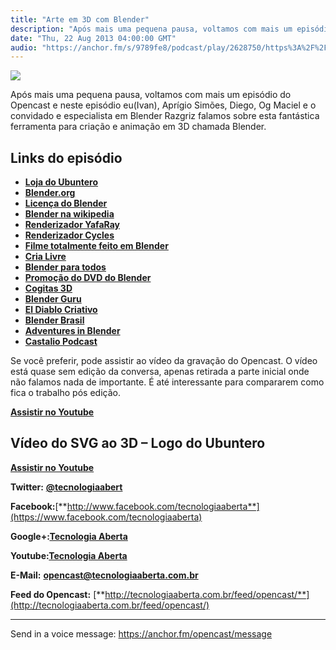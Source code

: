 ```yaml
---
title: "Arte em 3D com Blender"
description: "Após mais uma pequena pausa, voltamos com mais um episódio do Opencast e neste episódio eu(Ivan), Aprígio Simões, Diego, Og Maciel e o convidado e esp..."
date: "Thu, 22 Aug 2013 04:00:00 GMT"
audio: "https://anchor.fm/s/9789fe8/podcast/play/2628750/https%3A%2F%2Fd3ctxlq1ktw2nl.cloudfront.net%2Fproduction%2F2019-2-13%2F11238588-44100-2-f92a510b3691b.mp3"
---
```


![](https://d3sv2eduhewoas.cloudfront.net/episode/image/0c8ec2729a42499ab93cf2ab71ab6cff.jpg)


Após mais uma pequena pausa, voltamos com mais um episódio do Opencast e neste episódio eu(Ivan), Aprígio Simões, Diego, Og Maciel e o convidado e especialista em Blender Razgriz falamos sobre esta fantástica ferramenta para criação e animação em 3D chamada Blender.


**Links do episódio**
---------------------


* [**Loja do Ubuntero**](https://www.vitrinepix.com.br/ubuntero)
* [**Blender.org**](http://www.blender.org/)
* [**Licença do Blender**](http://www.blender.org/BL/)
* [**Blender na wikipedia**](http://pt.wikipedia.org/wiki/Blender)
* [**Renderizador YafaRay**](http://pt.wikipedia.org/wiki/YafaRay)
* [**Renderizador Cycles**](http://wiki.blender.org/index.php/Doc:PT/2.6/Manual/Render/Cycles)
* [**Filme totalmente feito em Blender**](http://www.youtube.com/watch?v=eRsGyueVLvQ)
* [**Cria Livre**](http://crialivre.com.br/portal/)
* [**Blender para todos**](http://www.vivaolinux.com.br/artigo/Blender-para-todos-Parte-I/)
* [**Promoção do DVD do Blender**](http://crialivre.com.br/portal/index.php/nossos-dvds)
* [**Cogitas 3D**](http://www.ciceromoraes.com.br/)
* [**Blender Guru**](http://www.blenderguru.com/)
* [**El Diablo Criativo**](http://razgrizbox.tumblr.com/)
* [**Blender Brasil**](http://www.blender.com.br/)
* [**Adventures in Blender**](https://plus.google.com/+AdventuresInBlender)
* [**Castalio Podcast**](http://www.castalio.info/)


Se você preferir, pode assistir ao vídeo da gravação do Opencast. O vídeo está quase sem edição da conversa, apenas retirada a parte inicial onde não falamos nada de importante. É até interessante para compararem como fica o trabalho pós edição.


[**Assistir no Youtube**](http://www.youtube.com/embed/I2tBgiNotWc)


**Vídeo do SVG ao 3D – Logo do Ubuntero**
-----------------------------------------


[**Assistir no Youtube**](http://www.youtube.com/embed/aSgJiN9nz78)


**Twitter:** [**@tecnologiaabert**](http://twitter.com/tecnologiaabert)


**Facebook:**[**http://www.facebook.com/tecnologiaaberta**](https://www.facebook.com/tecnologiaaberta)


**Google+:**[**Tecnologia Aberta**](https://plus.google.com/u/0/b/114491525240353631044/114491525240353631044/about)


**Youtube:**[**Tecnologia Aberta**](http://youtube.com/tecnologiaaberta)


**E-Mail:** [**opencast@tecnologiaaberta.com.br**](mailto:opencast@tecnologiaaberta.com.br)


**Feed do Opencast:** [**http://tecnologiaaberta.com.br/feed/opencast/**](http://tecnologiaaberta.com.br/feed/opencast/)



--- 

Send in a voice message: https://anchor.fm/opencast/message